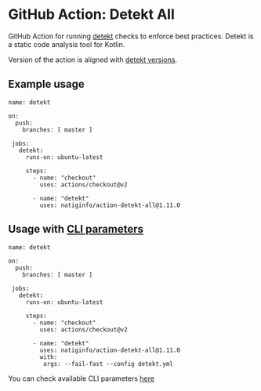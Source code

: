 # GitHub Action: Detekt All

GitHub Action for running [detekt](https://github.com/detekt/detekt) checks to enforce best practices. Detekt is a static code analysis tool for Kotlin.

Version of the action is aligned with [detekt versions](https://github.com/detekt/detekt/releases).
## Example usage

```
name: detekt

on:
  push:
    branches: [ master ]

 jobs:
   detekt:
     runs-on: ubuntu-latest

     steps:
       - name: "checkout"
         uses: actions/checkout@v2

       - name: "detekt"
         uses: natiginfo/action-detekt-all@1.11.0
```
## Usage with [CLI parameters](https://detekt.github.io/detekt/cli.html#use-the-cli)

```
name: detekt

on:
  push:
    branches: [ master ]

 jobs:
   detekt:
     runs-on: ubuntu-latest

     steps:
       - name: "checkout"
         uses: actions/checkout@v2

       - name: "detekt"
         uses: natiginfo/action-detekt-all@1.11.0
         with:
          args: --fail-fast --config detekt.yml
```

You can check available CLI parameters [here](https://detekt.github.io/detekt/cli.html#use-the-cli)
